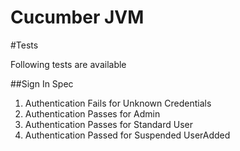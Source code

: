 Cucumber JVM
====

#Tests

Following tests are available

##Sign In Spec
1. Authentication Fails for Unknown Credentials
2. Authentication Passes for Admin
3. Authentication Passes for Standard User
4. Authentication Passed for Suspended UserAdded